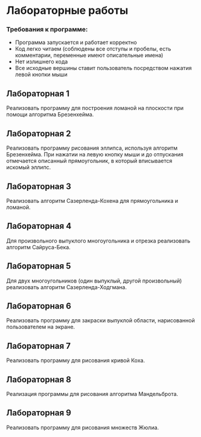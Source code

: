 # Лабораторные работы

### Требования к программе:

- Программа запускается и работает корректно
- Код легко читаем (соблюдены все отступы и пробелы, есть комментарии,
переменные имеют описательные имена)
- Нет излишнего кода
- Все исходные вершины ставит пользователь посредством нажатия левой кнопки
мыши

## Лабораторная 1

Реализовать программу для построения ломаной на плоскости при помощи
алгоритма Брезенхейма.

## Лабораторная 2

Реализовать программу рисования эллипса, используя алгоритм Брезенхейма. При
нажатии на левую кнопку мыши и до отпускания отмечается описанный
прямоугольник, в который вписывается искомый эллипс.

## Лабораторная 3

Реализовать алгоритм Сазерленда-Кохена для прямоугольника и ломаной.

## Лабораторная 4

Для произвольного выпуклого многоугольника и отрезка реализовать алгоритм
Сайруса-Бека.

## Лабораторная 5

Для двух многоугольников (один выпуклый, другой произвольный) реализовать
алгоритм Сазерленда-Ходгмана.

## Лабораторная 6

Реализовать программу для закраски выпуклой области, нарисованной
пользователем на экране.

## Лабораторная 7

Реализовать программу для рисования кривой Коха.

## Лабораторная 8

Реализация программы для рисования алгоритма Мандельброта.

## Лабораторная 9

Реализовать программу для рисования множеств Жюлиа.